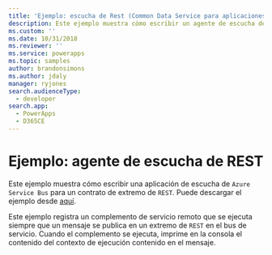 ```yaml
---
title: 'Ejemplo: escucha de Rest (Common Data Service para aplicaciones) | Microsoft Docs'
description: Este ejemplo muestra cómo escribir un agente de escucha de Azure Service Bus para un contrato de extremo REST.
ms.custom: ''
ms.date: 10/31/2018
ms.reviewer: ''
ms.service: powerapps
ms.topic: samples
author: brandonsimons
ms.author: jdaly
manager: ryjones
search.audienceType:
  - developer
search.app:
  - PowerApps
  - D365CE
---
```

# <a name="sample-rest-listener"></a>Ejemplo: agente de escucha de REST

<!-- https://docs.microsoft.com/en-us/dynamics365/customer-engagement/developer/sample-rest-listener -->

Este ejemplo muestra cómo escribir una aplicación de escucha de `Azure Service Bus` para un contrato de extremo de `REST`. Puede descargar el ejemplo desde [aquí](https://github.com/Microsoft/PowerApps-Samples/tree/master/cds/orgsvc/C%23/RESTListener).

Este ejemplo registra un complemento de servicio remoto que se ejecuta siempre que un mensaje se publica en un extremo de `REST` en el bus de servicio. Cuando el complemento se ejecuta, imprime en la consola el contenido del contexto de ejecución contenido en el mensaje.
